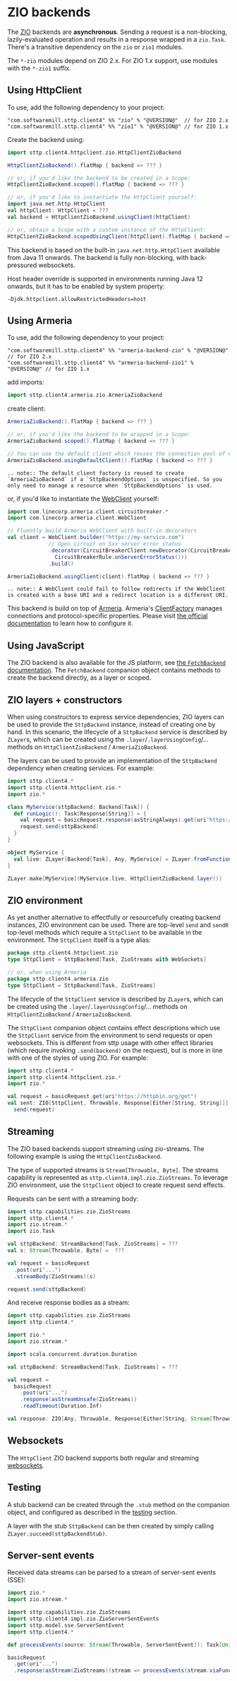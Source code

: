 # ZIO backends

The [ZIO](https://github.com/zio/zio) backends are **asynchronous**. Sending a request is a non-blocking, lazily-evaluated operation and results in a response wrapped in a `zio.Task`. There's a transitive dependency on the `zio` or `zio1` modules.

The `*-zio` modules depend on ZIO 2.x. For ZIO 1.x support, use modules with the `*-zio1` suffix.

## Using HttpClient

To use, add the following dependency to your project:

```
"com.softwaremill.sttp.client4" %% "zio" % "@VERSION@"  // for ZIO 2.x
"com.softwaremill.sttp.client4" %% "zio1" % "@VERSION@" // for ZIO 1.x
```

Create the backend using:

```scala mdoc:compile-only
import sttp.client4.httpclient.zio.HttpClientZioBackend

HttpClientZioBackend().flatMap { backend => ??? }

// or, if you'd like the backend to be created in a Scope:
HttpClientZioBackend.scoped().flatMap { backend => ??? }

// or, if you'd like to instantiate the HttpClient yourself:
import java.net.http.HttpClient
val httpClient: HttpClient = ???
val backend = HttpClientZioBackend.usingClient(httpClient)

// or, obtain a Scope with a custom instance of the HttpClient:
HttpClientZioBackend.scopedUsingClient(httpClient).flatMap { backend => ??? }
```

This backend is based on the built-in `java.net.http.HttpClient` available from Java 11 onwards. The backend is fully non-blocking, with back-pressured websockets.

Host header override is supported in environments running Java 12 onwards, but it has to be enabled by system property:

```
-Djdk.httpclient.allowRestrictedHeaders=host
```

## Using Armeria

To use, add the following dependency to your project:

```
"com.softwaremill.sttp.client4" %% "armeria-backend-zio" % "@VERSION@"  // for ZIO 2.x
"com.softwaremill.sttp.client4" %% "armeria-backend-zio1" % "@VERSION@" // for ZIO 1.x
```

add imports:

```scala mdoc:silent
import sttp.client4.armeria.zio.ArmeriaZioBackend
```

create client:

```scala mdoc:compile-only
ArmeriaZioBackend().flatMap { backend => ??? }

// or, if you'd like the backend to be wrapped in a Scope:
ArmeriaZioBackend.scoped().flatMap { backend => ??? }

// You can use the default client which reuses the connection pool of ClientFactory.ofDefault()
ArmeriaZioBackend.usingDefaultClient().flatMap { backend => ??? }
```

```eval_rst
.. note:: The default client factory is reused to create `ArmeriaZioBackend` if a `SttpBackendOptions` is unspecified. So you only need to manage a resource when `SttpBackendOptions` is used.
```

or, if you'd like to instantiate the [WebClient](https://armeria.dev/docs/client-http) yourself:

```scala mdoc:compile-only
import com.linecorp.armeria.client.circuitbreaker.*
import com.linecorp.armeria.client.WebClient

// Fluently build Armeria WebClient with built-in decorators
val client = WebClient.builder("https://my-service.com")
             // Open circuit on 5xx server error status
             .decorator(CircuitBreakerClient.newDecorator(CircuitBreaker.ofDefaultName(),
               CircuitBreakerRule.onServerErrorStatus()))
             .build()

ArmeriaZioBackend.usingClient(client).flatMap { backend => ??? }
```

```eval_rst
.. note:: A WebClient could fail to follow redirects if the WebClient is created with a base URI and a redirect location is a different URI.
```

This backend is build on top of [Armeria](https://armeria.dev/docs/client-http).
Armeria's [ClientFactory](https://armeria.dev/docs/client-factory) manages connections and protocol-specific properties.
Please visit [the official documentation](https://armeria.dev/docs/client-factory) to learn how to configure it.

## Using JavaScript

The ZIO backend is also available for the JS platform, see [the `FetchBackend` documentation](javascript/fetch.md).
The `FetchBackend` companion object contains methods to create the backend directly, as a layer or scoped.

## ZIO layers + constructors

When using constructors to express service dependencies, ZIO layers can be used to provide the `SttpBackend` instance, instead of creating one by hand. In this scenario, the lifecycle of a `SttpBackend` service is described by `ZLayer`s, which can be created using the `.layer`/`.layerUsingConfig`/... methods on `HttpClientZioBackend` / `ArmeriaZioBackend`.

The layers can be used to provide an implementation of the `SttpBackend` dependency when creating services. For example:

```scala mdoc:compile-only
import sttp.client4.*
import sttp.client4.httpclient.zio.*
import zio.*

class MyService(sttpBackend: Backend[Task]) {
  def runLogic(): Task[Response[String]] = {
    val request = basicRequest.response(asStringAlways).get(uri"https://httpbin.org/get")
    request.send(sttpBackend)
  }
}

object MyService {
  val live: ZLayer[Backend[Task], Any, MyService] = ZLayer.fromFunction(new MyService(_))
}

ZLayer.make[MyService](MyService.live, HttpClientZioBackend.layer())
```

## ZIO environment

As yet another alternative to effectfully or resourcefully creating backend instances, ZIO environment can be used. There are top-level `send` and `sendR` top-level methods which require a `SttpClient` to be available in the environment. The `SttpClient` itself is a type alias:

 ```scala
 package sttp.client4.httpclient.zio
 type SttpClient = SttpBackend[Task, ZioStreams with WebSockets]

 // or, when using Armeria
 package sttp.client4.armeria.zio
 type SttpClient = SttpBackend[Task, ZioStreams]
 ```

The lifecycle of the `SttpClient` service is described by `ZLayer`s, which can be created using the `.layer`/`.layerUsingConfig`/... methods on `HttpClientZioBackend` / `ArmeriaZioBackend`.

The `SttpClient` companion object contains effect descriptions which use the `SttpClient` service from the environment to send requests or open websockets. This is different from sttp usage with other effect libraries (which require invoking `.send(backend)` on the request), but is more in line with one of the styles of using ZIO. For example:

 ```scala mdoc:compile-only
 import sttp.client4.*
 import sttp.client4.httpclient.zio.*
 import zio.*

 val request = basicRequest.get(uri"https://httpbin.org/get")
 val sent: ZIO[SttpClient, Throwable, Response[Either[String, String]]] = 
   send(request)
 ```

## Streaming

The ZIO based backends support streaming using zio-streams. The following example is using the `HttpClientZioBackend`.

The type of supported streams is `Stream[Throwable, Byte]`. The streams capability is represented as `sttp.client4.impl.zio.ZioStreams`. To leverage ZIO environment, use the `SttpClient` object to create request send effects.

Requests can be sent with a streaming body:

```scala mdoc:compile-only
import sttp.capabilities.zio.ZioStreams
import sttp.client4.*
import zio.stream.*
import zio.Task

val sttpBackend: StreamBackend[Task, ZioStreams] = ???
val s: Stream[Throwable, Byte] =  ???

val request = basicRequest
  .post(uri"...")
  .streamBody(ZioStreams)(s)

request.send(sttpBackend)
```

And receive response bodies as a stream:

```scala mdoc:compile-only
import sttp.capabilities.zio.ZioStreams
import sttp.client4.*

import zio.*
import zio.stream.*

import scala.concurrent.duration.Duration

val sttpBackend: StreamBackend[Task, ZioStreams] = ???

val request =
  basicRequest
    .post(uri"...")
    .response(asStreamUnsafe(ZioStreams))
    .readTimeout(Duration.Inf)

val response: ZIO[Any, Throwable, Response[Either[String, Stream[Throwable, Byte]]]] = request.send(sttpBackend)
```

## Websockets

The `HttpClient` ZIO backend supports both regular and streaming [websockets](../websockets.md).

## Testing

A stub backend can be created through the `.stub` method on the companion object, and configured as described in the
[testing](../testing.md) section. 

A layer with the stub `SttpBackend` can be then created by simply calling `ZLayer.succeed(sttpBackendStub)`. 

## Server-sent events

Received data streams can be parsed to a stream of server-sent events (SSE):

```scala mdoc:compile-only
import zio.*
import zio.stream.*

import sttp.capabilities.zio.ZioStreams
import sttp.client4.impl.zio.ZioServerSentEvents
import sttp.model.sse.ServerSentEvent
import sttp.client4.*

def processEvents(source: Stream[Throwable, ServerSentEvent]): Task[Unit] = ???

basicRequest
  .get(uri"...")
  .response(asStream(ZioStreams)(stream => processEvents(stream.viaFunction(ZioServerSentEvents.parse))))
```
